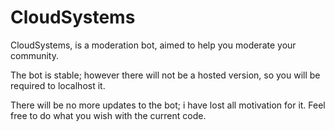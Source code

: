 # CloudSystems
CloudSystems, is a moderation bot, aimed to help you moderate your community.

The bot is stable; however there will not be a hosted version, so you will be required to localhost it.

There will be no more updates to the bot; i have lost all motivation for it. Feel free to do what you wish with the current code.

